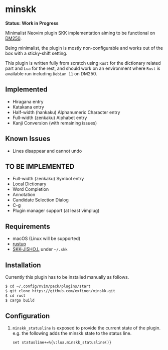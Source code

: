 # minskk

**Status:** **Work in Progress**

Minimalist Neovim plugin SKK implementation aiming to be functional on [DM250](https://www.kingjim.co.jp/pomera/dm250/).

Being minimalist, the plugin is mostly non-configurable and works out of the box with a sticky-shift setting.

This plugin is written fully from scratch using `Rust` for the dictionary related part and `Lua` for the rest, and should work on an environment where `Rust` is available run including `Debian 11` on DM250.

## Implemented
- Hiragana entry
- Katakana entry
- Half-width (hankaku) Alphanumeric Character entry
- Full-width (zenkaku) Alphabet entry
- Kanji Conversion (with remaining issues)

## Known Issues
- Lines disappear and cannot undo

## TO BE IMPLEMENTED
- Full-width (zenkaku) Symbol entry
- Local Dictionary
- Word Completion
- Annotation
- Candidate Selection Dialog
- C-g
- Plugin manager support (at least vimplug)

## Requirements
- macOS (Linux will be supported)
- [rustup](https://rustup.rs/)
- [SKK-JISHO.L](http://openlab.jp/skk/dic/SKK-JISYO.L.gz) under `~/.skk`

## Installation
Currently this plugin has to be installed manually as follows.

```bash
$ cd ~/.config/nvim/pack/plugins/start
$ git clone https://github.com/exfinen/minskk.git
$ cd rust
$ cargo build
```

## Configuration
1. `minskk_statusline` is exposed to provide the current state of the plugin. e.g. the following adds the minskk state to the status line.

   ```vim
   set statusline+=%{v:lua.minskk_statusline()}
   ```

